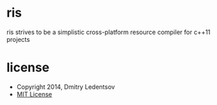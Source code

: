 ris
===

ris strives to be a simplistic cross-platform resource compiler for c++11 projects

license
=======

- Copyright 2014, Dmitry Ledentsov
- [MIT License](http://www.opensource.org/licenses/mit-license.php)
